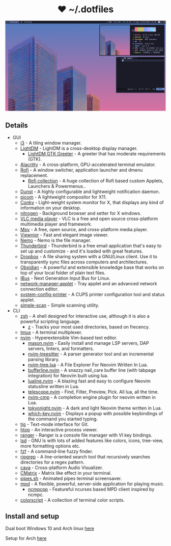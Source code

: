 <h1 align="center"> ❤ ~/.dotfiles</h1>

![Screenshot](./Images/Screenshot.png)

## Details

- GUI
  - [i3](https://github.com/i3/i3) - A tiling window manager.
  - [LightDM](https://github.com/canonical/lightdm) - LightDM is a cross-desktop display manager.
    - [LightDM GTK Greeter](https://github.com/Xubuntu/lightdm-gtk-greeter) - A greeter that has moderate requirements (GTK).
  - [Alacritty](https://github.com/alacritty/alacritty) - A cross-platform, GPU-accelerated terminal emulator.
  - [Rofi](https://github.com/davatorium/rofi) - A window switcher, application launcher and dmenu replacement.
    - [Rofi collection](https://github.com/adi1090x/rofi) - A huge collection of Rofi based custom Applets, Launchers & Powermenus..
  - [Dunst](https://github.com/dunst-project/dunst) - A highly configurable and lightweight notification daemon.
  - [picom](https://github.com/yshui/picom) - A lightweight compositor for X11.
  - [Conky](https://github.com/brndnmtthws/conky) - Light-weight system monitor for X, that displays any kind of information on your desktop.
  - [nitrogen](https://github.com/l3ib/nitrogen) - Background browser and setter for X windows.
  - [VLC media player](https://www.videolan.org/vlc/) - VLC is a free and open source cross-platform multimedia player and framework.
  - [Mpv](https://mpv.io/) - A free, open source, and cross-platform media player.
  - [Viewnior](https://siyanpanayotov.com/project/viewnior) - Fast and elegant image viewer.
  - [Nemo](https://github.com/linuxmint/nemo) - Nemo is the file manager.
  - [Thunderbird](https://www.thunderbird.net/) - Thunderbird is a free email application that's easy to set up and customize - and it's loaded with great features.
  - [Dropbox](https://www.dropbox.com) - A file sharing system with a GNU/Linux client. Use it to transparently sync files across computers and architectures.
  - [Obsidian](https://obsidian.md/) - A powerful and extensible knowledge base that works on top of your local folder of plain text files.
  - [IBus](https://github.com/ibus/ibus/wiki) - Next Generation Input Bus for Linux.
  - [network-manager-applet](https://gitlab.gnome.org/GNOME/network-manager-applet) - Tray applet and an advanced network connection editor.
  - [system-config-printer](https://github.com/OpenPrinting/system-config-printer) - A CUPS printer configuration tool and status applet.
  - [simple-scan](https://gitlab.gnome.org/GNOME/simple-scan) - Simple scanning utility.
- CLI
  - [zsh](https://github.com/zsh-users/zsh) - A shell designed for interactive use, although it is also a powerful scripting language.
    - [z](https://github.com/rupa/z) - Tracks your most used directories, based on frecency.
  - [tmux](https://github.com/tmux/tmux) - A terminal multiplexer.
  - [nvim](https://github.com/neovim/neovim) - Hyperextensible Vim-based text editor.
    - [mason.nvim](https://github.com/williamboman/mason.nvim) - Easily install and manage LSP servers, DAP servers, linters, and formatters.
    - [nvim-treesitter](https://github.com/nvim-treesitter/nvim-treesitter) - A parser generator tool and an incremental parsing library.
    - [nvim-tree.lua](https://github.com/nvim-tree/nvim-tree.lua) - A File Explorer For Neovim Written In Lua.
    - [bufferline.nvim](https://github.com/nvim-tree/nvim-tree.lua) - A snazzy nail_care buffer line (with tabpage integration) for Neovim built using lua.
    - [lualine.nvim](https://github.com/nvim-lualine/lualine.nvim) - A blazing fast and easy to configure Neovim statusline written in Lua.
    - [telescope.nvim](https://github.com/nvim-telescope/telescope.nvim) - Find, Filter, Preview, Pick. All lua, all the time.
    - [nvim-cmp](https://github.com/hrsh7th/nvim-cmp) - A completion engine plugin for neovim written in Lua.
    - [tokyonight.nvim](https://github.com/folke/tokyonight.nvim) - A dark and light Neovim theme written in Lua.
    - [which-key.nvim](https://github.com/folke/which-key.nvim) - Displays a popup with possible keybindings of the command you started typing.
  - [tig](https://github.com/jonas/tig) - Text-mode interface for Git.
  - [htop](https://github.com/htop-dev/htop) - An interactive process viewer.
  - [ranger](https://github.com/ranger/ranger) - Ranger is a console file manager with VI key bindings.
  - [lsd](https://github.com/Peltoche/lsd) - GNU ls with lots of added features like colors, icons, tree-view, more formatting options etc.
  - [fzf](https://github.com/junegunn/fzf) - A command-line fuzzy finder.
  - [ripgrep](https://github.com/BurntSushi/ripgrep) - A line-oriented search tool that recursively searches directories for a regex pattern.
  - [cava](https://github.com/karlstav/cava) - Cross-platform Audio Visualizer.
  - [CMatrix](https://github.com/abishekvashok/cmatrix) - Matrix like effect in your terminal.
  - [pipes.sh](https://github.com/pipeseroni/pipes.sh) - Animated pipes terminal screensaver.
  - [mpd](https://github.com/MusicPlayerDaemon/MPD) - A flexible, powerful, server-side application for playing music.
    - [ncmpcpp](https://github.com/ncmpcpp/ncmpcpp) - Featureful ncurses based MPD client inspired by ncmpc.
  - [colorscript](https://gitlab.com/dwt1/shell-color-scripts) - A collection of terminal color scripts.

## Install and setup

Dual boot Windows 10 and Arch linux [here](./Markdowns/DUAL.md)

Setup for Arch [here](./Markdowns/SETUP.md)
